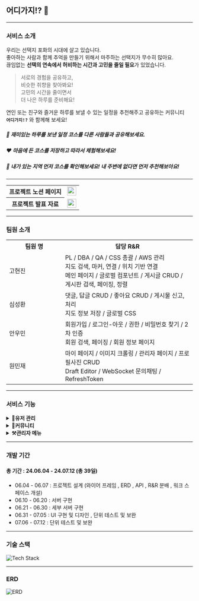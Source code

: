 ## 어디가지!? 🍆
<hr>

### 서비스 소개
우리는 선택지 포화의 시대에 살고 있습니다.<br/>
좋아하는 사람과 함께 추억을 만들기 위해서 마주하는 선택지가 무수히 많아요.<br/>
끊임없는 **선택의 연속에서 허비하는 시간과 고민을 줄일 필요**가 있었습니다. <br/>

> 서로의 경험을 공유하고, <br/>
비슷한 취향을 찾아봐요! <br/>
고민의 시간을 줄이면서 <br/>
더 나은 하루를 준비해요!  <br/>

연인 또는 친구와 즐거운 하루를 보낼 수 있는 일정을 추천해주고 공유하는 커뮤니티 <br/> 
**`어디가지!?`** 와 함께해 보세요!

##### 📓 재미있는 하루를 보낸 일정 코스를 다른 사람들과 공유해보세요.
##### ❤️ 마음에 든 코스를 저장하고 따라서 체험해보세요!
##### 🔎 내가 있는 지역 먼저 코스를 확인해보세요! 내 주변에 없다면 먼저 추천해보아요!

<hr/>
<table>
        <tr>
            <th>프로젝트 노션 페이지</th>
            <td>
                <a href="https://idealcreator38.notion.site/Project-page-9dc767f208944f45980bfbb083abdb78?pvs=4" target="_blank">
                    <img src="https://img.shields.io/badge/Project Page-D8B7E5?style=flat-square&logo=Notion&logoColor=white" 
                        height="24px"/>
                </a>
            </td>
        </tr>
        <tr>
            <th>프로젝트 발표 자료</th>
            <td>
                <a href="https://docs.google.com/presentation/d/1Mz2NBWG4snDl4YCmzKEITmvWz_f3ZjrH3Zrt7g459g8/edit?usp=sharing">
                    <img src="https://img.shields.io/badge/Project PPT-836091?style=flat-square&logo=GoogleSlides&logoColor=white" 
                        height="24px"/>
                </a>
            </td>
        </tr>
    </table>
<hr>

### 팀원 소개
<table style="width:100%">
  <tr>
    <th style="width:30%">팀원 명</th>
    <th style="width:70%">담당 R&R</th>
  </tr>
  <tr>
    <td>고현진</td>
    <td>
      PL / DBA / QA / CSS 총괄 / AWS 관리 <br>
      지도 검색, 마커, 연결 / 위치 기반 연결 <br>
      메인 페이지 / 글로벌 컴포넌트 / 게시글 CRUD / 게시판 검색, 페이징, 정렬
    </td>
    <tr>
    <td>심성환</td>
    <td>
        댓글, 답글 CRUD / 좋아요 CRUD / 게시물 신고, 처리 <br>
        지도 정보 저장 / 글로벌 CSS
    </td>  
    </tr>
    <tr>
    <td>안우민</td>
    <td>
      회원가입 / 로그인-아웃 / 권한 / 비밀번호 찾기 / 2차 인증 <br>
      회원 검색, 페이징 / 회원 정보 페이지
    </td>  
    </tr>
    <tr>
    <td>원민재</td>
    <td>
      마이 페이지 / 이미지 크롤링 / 관리자 페이지 / 프로필사진 CRUD <br>
      Draft Editor / WebSocket 문의채팅 / RefreshToken
    </td>  
    </tr>
  </tr>
</table>

<hr>

### 서비스 기능
<details>
  <summary><strong>🧑유저 관리</strong></summary>
  <details>
    <summary>회원 가입</summary>
    <p><img src="https://github.com/user-attachments/assets/6fdfb721-1b7c-48b7-93c8-55d55c06680f"/></p>
  </details>
  <details>
    <summary>로그인 및 로그아웃</summary>
    <p><img src="https://github.com/user-attachments/assets/63ab5d4e-5f5c-49d6-9e89-59a17491f86b" /></p>
  </details>
  <details>
    <summary>마이 페이지</summary>
    <p><img src="https://github.com/user-attachments/assets/3609a10b-83fc-47dc-9103-f2c2ae214b66" /></p>
  </details>
  <details>
    <summary>회원 정보 수정</summary>
    <p><img src="https://github.com/user-attachments/assets/faf0381f-cb96-44f8-9343-a5062ecc49d5" /></p>
  </details>
  <details>
    <summary>회원 탈퇴</summary>
    <p><img src="https://github.com/user-attachments/assets/8ba07785-cb07-459d-bf95-eb688131b55e" /></p>
  </details>
  <details>
    <summary>본인 인증</summary>
    <p>이미지</p>
  </details>
  <details>
    <summary>비밀번호 찾기</summary>
    <p><img src="https://github.com/user-attachments/assets/fd0fa3cf-7807-4b27-8bb6-f1c215993ca0" /></p>
  </details>
</details>

<details>
  <summary><strong>📓커뮤니티</strong></summary>
  <details>
    <summary>게시물 작성</summary>
    <p><img src="https://github.com/user-attachments/assets/c67a7a31-8345-4b65-a943-257132ea9c00" /></p>
  </details>
  <details>
    <summary>게시물 수정 및 삭제</summary>
    <p><img src="https://github.com/user-attachments/assets/9163fd70-a8f5-4105-90c6-7e8f913bb0fd" /></p>
  </details>
  <details>
    <summary>게시물 조회</summary>
    <p>메인 페이지 지역 별 게시물 조회</p>
    <p><img src="https://github.com/user-attachments/assets/e9a9f74a-866d-40f6-aef9-e79104c5e6ca" /></p>
    <p>MD 게시물 조회</p>
    <p><img src="https://github.com/user-attachments/assets/a021b490-cb68-4c29-b356-a21cc1133d55" /></p>
  </details>
  <details>
    <summary>게시물 좋아요</summary>
    <p><img src="https://github.com/user-attachments/assets/93b16a4a-03cf-4335-a72f-3cfbb36d5167" /></p>
  </details>
  <details>
    <summary>댓글 작성, 수정 및 삭제</summary>
    <p><img src="https://github.com/user-attachments/assets/9556ef78-96f3-4a94-89c6-d36781dd92cb" /></p>
  </details>
  <details>
    <summary>답글 작성, 수정 및 삭제</summary>
    <p><img src="https://github.com/user-attachments/assets/e0a12818-8918-4ff6-9881-221bca066798" /></p>
  </details>
  <details>
    <summary>게시물 검색</summary>
    <p><img src="https://github.com/user-attachments/assets/6294d84b-6227-4a43-b6b8-660753550012" /></p>
  </details>
  <details>
    <summary>게시물 정렬</summary>
    <p><img src="https://github.com/user-attachments/assets/9f83bed1-abe5-4af7-8628-2c3661fbf4d7" /></p>
  </details>
  <details>
    <summary>게시물 신고</summary>
    <p><img src="https://github.com/user-attachments/assets/9a700eb4-94f7-4958-9bf5-e7163f8977c8" /></p>
  </details>
  <details>
    <summary>문의 채팅</summary>
    <p><img src="https://github.com/user-attachments/assets/eef010b8-c365-4109-a08a-0a0139d165d2" /></p>
  </details>
</details>

<details>
  <summary><strong>⚒️관리자 메뉴</strong></summary>
  <details>
    <summary>회원 관리</summary>
    <p>이미지</p>
  </details>
  <details>
    <summary>탈퇴한 회원 관리</summary>
    <p>이미지</p>
  </details>
  <details>
    <summary>배너 관리</summary>
    <p>이미지</p>
  </details>
  <details>
    <summary>신고 관리</summary>
    <p>이미지</p>
  </details>
</details>

<hr>

### 개발 기간
#### 총 기간 : 24.06.04 - 24.07.12 (총 39일)
- 06.04 - 06.07 : 프로젝트 설계 (와이어 프레임 , ERD , API , R&R 분배 , 워크 스페이스 개설)
- 06.10 - 06.20 : 서버 구현
- 06.21 - 06.30 : 세부 서버 구현
- 06.31 - 07.05 : UI 구현 및 디자인 , 단위 테스트 및 보완
- 07.06 - 07.12 : 단위 테스트 및 보완

<hr>

### 기술 스택
![Tech Stack](https://github.com/user-attachments/assets/de7739b5-ef99-4946-a17b-54753a3411ee)

<hr>

### ERD
![ERD](https://github.com/user-attachments/assets/c0372540-49a8-423e-95b6-b9901ad76249)
